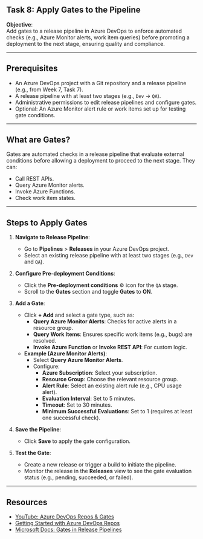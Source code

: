 ## Task 8: Apply Gates to the Pipeline

**Objective**:  
Add gates to a release pipeline in Azure DevOps to enforce automated checks (e.g., Azure Monitor alerts, work item queries) before promoting a deployment to the next stage, ensuring quality and compliance.

---

## Prerequisites
- An Azure DevOps project with a Git repository and a release pipeline (e.g., from Week 7, Task 7).
- A release pipeline with at least two stages (e.g., `Dev` → `QA`).
- Administrative permissions to edit release pipelines and configure gates.
- Optional: An Azure Monitor alert rule or work items set up for testing gate conditions.

---

## What are Gates?
Gates are automated checks in a release pipeline that evaluate external conditions before allowing a deployment to proceed to the next stage. They can:
- Call REST APIs.
- Query Azure Monitor alerts.
- Invoke Azure Functions.
- Check work item states.

---

## Steps to Apply Gates

1. **Navigate to Release Pipeline**:
   - Go to **Pipelines** > **Releases** in your Azure DevOps project.
   - Select an existing release pipeline with at least two stages (e.g., `Dev` and `QA`).

2. **Configure Pre-deployment Conditions**:
   - Click the **Pre-deployment conditions** ⚙️ icon for the `QA` stage.
   - Scroll to the **Gates** section and toggle **Gates** to **ON**.

3. **Add a Gate**:
   - Click **+ Add** and select a gate type, such as:
     - **Query Azure Monitor Alerts**: Checks for active alerts in a resource group.
     - **Query Work Items**: Ensures specific work items (e.g., bugs) are resolved.
     - **Invoke Azure Function** or **Invoke REST API**: For custom logic.
   - **Example (Azure Monitor Alerts)**:
     - Select **Query Azure Monitor Alerts**.
     - Configure:
       - **Azure Subscription**: Select your subscription.
       - **Resource Group**: Choose the relevant resource group.
       - **Alert Rule**: Select an existing alert rule (e.g., CPU usage alert).
       - **Evaluation Interval**: Set to 5 minutes.
       - **Timeout**: Set to 30 minutes.
       - **Minimum Successful Evaluations**: Set to 1 (requires at least one successful check).

4. **Save the Pipeline**:
   - Click **Save** to apply the gate configuration.

5. **Test the Gate**:
   - Create a new release or trigger a build to initiate the pipeline.
   - Monitor the release in the **Releases** view to see the gate evaluation status (e.g., pending, succeeded, or failed).

---

## Resources
- [YouTube: Azure DevOps Repos & Gates](https://www.youtube.com/results?search_query=azure+devops+gates)
- [Getting Started with Azure DevOps Repos
](https://www.youtube.com/watch?v=qLhVWJvox7g)
- [Microsoft Docs: Gates in Release Pipelines](https://learn.microsoft.com/azure/devops/pipelines/release/gates?view=azure-devops)

